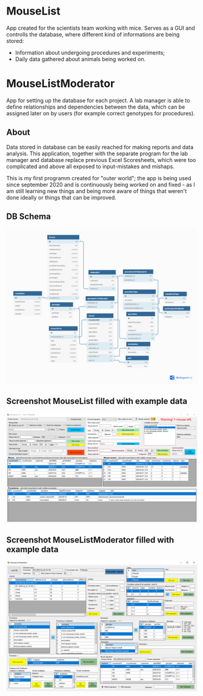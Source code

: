 # MouseList
App created for the scientists team working with mice. Serves as a GUI and controlls the database, where different kind of informations are being stored:
- Information about undergoing procedures and experiments;
- Daily data gathered about animals being worked on.

# MouseListModerator
App for setting up the database for each project. A lab manager is able to define relationships and dependencies between the data, which can be assigned later on by users (for example correct genotypes for procedures).

## About

Data stored in database can be easily reached for making reports and data analysis.
This application, together with the separate program for the lab manager and database replace previous Excel Scoresheets, which were too complicated and above all exposed to input-mistakes and mishaps.

This is my first programm created for "outer world"; the app is being used since september 2020 and is continuously being worked on and fixed - as I am still learning new things and being more aware of things that weren't done ideally or things that can be improved.

## DB Schema
![Screenshot DBSchema](/images/MouseListDBDiagram.png)

## Screenshot MouseList filled with example data
![Screenshot MouseList](/images/MouseList_Screenshot.png)

## Screenshot MouseListModerator filled with example data
![Screenshot MouseListModerator](/images/MouseListModerator_Screenshot.png)
